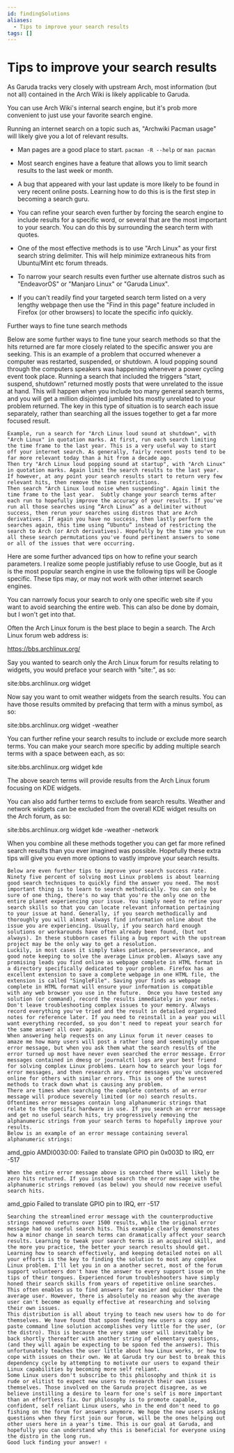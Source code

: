 ```yaml
---
id: findingSolutions
aliases:
  - Tips to improve your search results
tags: []
---
```


# Tips to improve your search results

As Garuda tracks very closely with upstream Arch, most information (but not all)
contained in the Arch Wiki is likely applicable to Garuda.

You can use Arch Wiki's internal search engine, but it's prob more convenient to
just use your favorite search engine.

Running an internet search on a topic such as, "Archwiki Pacman usage" will likely
give you a lot of relevant results.

- Man pages are a good place to start. `pacman -R --help` or `man pacman`

- Most search engines have a feature that allows you to limit search results to
  the last week or month.

- A bug that appeared with your last update is more likely to be found in very
 recent online posts. Learning how to do this is is the first step in becoming a
 search guru.

- You can refine your search even further by forcing the search engine to
include results for a specific word, or several that are the most important to
your search. You can do this by surrounding the search term with quotes.

- One of the most effective methods is to use "Arch Linux" as your first search
  string delimiter. This will help minimize extraneous hits from Ubuntu/Mint etc
  forum threads.

- To narrow your search results even further use alternate distros such as
"EndeavorOS" or "Manjaro Linux" or "Garuda Linux".

-  If you can't readily find your targeted search term listed on a very
lengthy webpage then use the "Find in this page" feature included in Firefox
(or other browsers) to locate the specific info quickly.

Further ways to fine tune search methods

Below are some further ways to fine tune your search methods so that the hits returned are far more closely related to the specific answer you are seeking. This is an example of a problem that occurred whenever a computer was restarted, suspended, or shutdown. A loud popping sound through the computers speakers was happening whenever a power cycling event took place. Running a search that included the triggers “start, suspend, shutdown” returned mostly posts that were unrelated to the issue at hand. This will happen when you include too many general search terms, and you will get a million disjointed jumbled hits mostly unrelated to your problem returned. The key in this type of situation is to search each issue separately, rather than searching all the issues together to get a far more focused result.

    Example, run a search for "Arch Linux loud sound at shutdown", with "Arch Linux" in quotation marks. At first, run each search limiting the time frame to the last year. This is a very useful way to start off your internet search. As generally, fairly recent posts tend to be far more relevant today than a hit from a decade ago.
    Then try "Arch Linux loud popping sound at startup", with "Arch Linux" in quotation marks. Again limit the search results to the last year. If however, at any point your search results start to return very few relevant hits, then remove the time restrictions.
    Then search "Arch Linux loud noise when suspending". Again limit the time frame to the last year.  Subtly change your search terms after each run to hopefully improve the accuracy of your results. If you've run all those searches using “Arch Linux” as a delimiter without success, then rerun your searches using distros that are Arch derivatives. If again you have no success, then lastly perform the searches again, this time using “Ubuntu” instead of restricting the search to Arch (or Arch derivatives). Hopefully by the time you've run all these search permutations you've found pertinent answers to some or all of the issues that were occurring.

Here are some further advanced tips on how to refine your search parameters. I realize some people justifiably refuse to use Google, but as it is the most popular search engine in use the following tips will be Google specific. These tips may, or may not work with other internet search engines. 

You can narrowly focus your search to only one specific web site if you want to avoid searching the entire web. This can also be done by domain, but I won't get into that. 

Often the Arch Linux forum is the best place to begin a search. The Arch Linux forum web address is: 

https://bbs.archlinux.org/ 

Say you wanted to search only the Arch Linux forum for results relating to widgets, you would preface your search with "site:", as so: 

site:bbs.archlinux.org widget 

Now say you want to omit weather widgets from the search results. You can have those results ommited by prefacing that term with a minus symbol, as so: 

site:bbs.archlinux.org widget -weather 

You can further refine your search results to include or exclude more search terms. You can make your search more specific by adding multiple search terms with a space between each, as so: 

site:bbs.archlinux.org widget kde 

The above search terms will provide results from the Arch Linux forum focusing on KDE widgets. 

You can also add further terms to exclude from search results. Weather and network  widgets can be excluded from the overall KDE widget results on the Arch forum, as so: 

site:bbs.archlinux.org widget kde -weather -network 

When you combine all these methods together you can get far more refined search results than you ever imagined was possible. Hopefully these extra tips will give you even more options to vastly improve your search results.

    Below are even further tips to improve your search success rate. Ninety five percent of solving most Linux problems is about learning good search techniques to quickly find the answer you need. The most important thing is to learn to search methodically. You can only be sure of one thing, there's no way that you're the only one on the entire planet experiencing your issue. You simply need to refine your search skills so that you can locate relevant information pertaining to your issue at hand. Generally, if you search methodically and thoroughly you will almost always find information online about the issue you are experiencing. Usually, if you search hard enough solutions or workarounds have often already been found, (but not always). In these stubborn cases filing a bug report with the upstream project may be the only way to get a resolution.
    Luckily, in most cases it simply takes patience, perseverance, and good note keeping to solve the average Linux problem. Always save any promising leads you find online as webpage complete in HTML format in a directory specifically dedicated to your problem. Firefox has an excellent extension to save a complete webpage in one HTML file, the extension is called "SingleFile". Saving your finds as webpage complete in HTML format will ensure your information is compatible with any web browser you use in the future.  Once you have tested any solution (or command), record the results immediately in your notes. Don't leave troubleshooting complex issues to your memory. Always record everything you've tried and the result in detailed organized notes for reference later. If you need to reinstall in a year you will want everything recorded, so you don't need to repeat your search for the same answer all over again.
    When answering help requests on any Linux forum it never ceases to amaze me how many users will post a rather long and seemingly unique error message, but when you ask them what the search results of the error turned up most have never even searched the error message. Error messages contained in dmesg or journalctl logs are your best friend for solving complex Linux problems. Learn how to search your logs for error messages, and then research any error messages you've uncovered online for others with similar errors. This is one of the surest methods to track down what is causing any problem.
    There are times when searching the complete contents of an error message will produce severely limited (or no) search results. Oftentimes error messages contain long alphanumeric strings that relate to the specific hardware in use. If you search an error message and get no useful search hits, try progressively removing the alphanumeric strings from your search terms to hopefully improve your results.
    Below is an example of an error message containing several alphanumeric strings:

amd_gpio AMDI0030:00: Failed to translate GPIO pin 0x003D to IRQ, err -517

 

    When the entire error message above is searched there will likely be zero hits returned. If you instead search the error message with the alphanumeric strings removed (as below) you should now receive useful search hits.

amd_gpio Failed to translate GPIO pin to IRQ, err -517

 

    Searching the streamlined error message with the counterproductive strings removed returns over 1500 results, while the original error message had no useful search hits. This example clearly demonstrates how a minor change in search terms can dramatically affect your search results. Learning to tweak your search terms is an acquired skill, and the more you practice, the better your search results should get.
    Learning how to search effectively, and keeping detailed notes on all your efforts is the key to finding the solution to most any complex Linux problem. I'll let you in on a another secret, most of the forum support volunteers don't have the answer to every support issue on the tips of their tongues. Experienced forum troubleshooters have simply honed their search skills from years of repetitive online searches. This often enables us to find answers far easier and quicker than the average user. However, there is absolutely no reason why the average user can't become as equally effective at researching and solving their own issues.
    This distribution is all about trying to teach new users how to do for themselves. We have found that spoon feeding new users a copy and paste command line solution accomplishes very little for the user, (or the distro). This is because the very same user will inevitably be back shortly thereafter with another string of elementary questions, (and they will again be expecting to be spoon fed the answers). This unfortunately teaches the user little about how Linux works, or how to cope with issues on their own. We at Garuda try our best to break this dependency cycle by attempting to motivate our users to expand their Linux capabilities by becoming more self reliant.
    Some Linux users don't subscribe to this philosophy and think it is rude or elitist to expect new users to research their own issues themselves. Those involved on the Garuda project disagree, as we believe instilling a desire to learn for one's self is more important than an effortless fix. Our philosophy is to promote capable, confident, self reliant Linux users, who in the end don't need to go fishing on the forum for answers anymore. We hope the new users asking questions when they first join our forum, will be the ones helping out other users here in a year's time. This is our goal at Garuda, and hopefully you can understand why this is beneficial for everyone using the distro in the long run.
    Good luck finding your answer! ✌️


